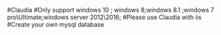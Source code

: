 #Claudia
#Only support windows 10 ; windows 8;windows 8.1 ;windows 7 pro\Ultimate;windows server 2012\2016;
#Please use Claudia with iis
#Create your own mysql database
